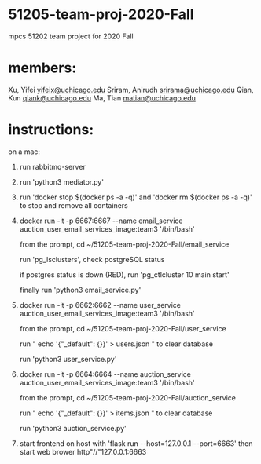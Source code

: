 # 51205-team-proj-2020-Fall
mpcs 51202 team project for 2020 Fall

# members:

Xu, Yifei	yifeix@uchicago.edu
Sriram, Anirudh srirama@uchicago.edu
Qian, Kun	qiank@uchicago.edu
Ma, Tian    matian@uchicago.edu

# instructions:

on a mac:

1. run rabbitmq-server

2. run 'python3 mediator.py'

3. run 'docker stop $(docker ps -a -q)' and 'docker rm $(docker ps -a -q)' to stop and remove all containers

4. docker run -it -p 6667:6667  --name email_service auction_user_email_services_image:team3 '/bin/bash'

    from the prompt, cd ~/51205-team-proj-2020-Fall/email_service

    run 'pg_lsclusters', check postgreSQL status

    if postgres status is down (RED), run 'pg_ctlcluster 10 main start'

    finally run 'python3 email_service.py'

5. docker run -it -p 6662:6662  --name user_service auction_user_email_services_image:team3 '/bin/bash'

    from the prompt, cd ~/51205-team-proj-2020-Fall/user_service

    run " echo '{"_default": {}}' > users.json "  to clear database

    run 'python3 user_service.py'

6. docker run -it -p 6664:6664  --name auction_service auction_user_email_services_image:team3 '/bin/bash'

    from the prompt, cd ~/51205-team-proj-2020-Fall/auction_service

    run " echo '{"_default": {}}' > items.json "  to clear database

    run 'python3 auction_service.py'

7. start frontend on host with 'flask run --host=127.0.0.1 --port=6663' then start web brower http"//"127.0.0.1:6663 
